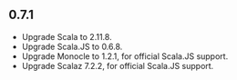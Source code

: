## 0.7.1

* Upgrade Scala to 2.11.8.
* Upgrade Scala.JS to 0.6.8.
* Upgrade Monocle to 1.2.1, for official Scala.JS support.
* Upgrade Scalaz 7.2.2, for official Scala.JS support.

